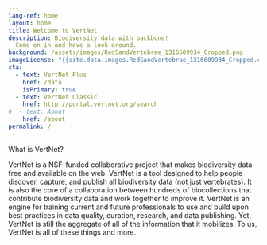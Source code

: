 ```yaml
---
lang-ref: home
layout: home
title: Welcome to VertNet
description: Biodiversity data with backbone!
  Come on in and have a look around.
background: /assets/images/RedSandVertebrae_1316689934_Cropped.png
imageLicense: "{{site.data.images.RedSandVertebrae_1316689934_Cropped.caption}}"
cta:
  - text: VertNet Plus
    href: /data
    isPrimary: true
  - text: VertNet Classic
    href: http://portal.vertnet.org/search
#  - text: About
    href: /about
permalink: /
---
```


What is VertNet?

VertNet is a NSF-funded collaborative project that makes biodiversity data free and available on the web. VertNet is a tool designed to help people discover, capture, and publish all biodiversity data (not just vertebrates). It is also the core of a collaboration between hundreds of biocollections that contribute biodiversity data and work together to improve it. VertNet is an engine for training current and future professionals to use and build upon best practices in data quality, curation, research, and data publishing. Yet, VertNet is still the aggregate of all of the information that it mobilizes. To us, VertNet is all of these things and more.

<!--- Edit `/home.md` to change the text.

Lorem markdownum spatium limes indefessus neque *at* orat aestuat, quicquam ne
flavusque omnibus, virginis socerque sparsos vidimus eundem. Sustinet **ramo
pontum ut** avus quamquam de trabes vestemque cruorem tremor.

Viscera mercibus isdem hebetarat undas! Iubet ora ire unum telis adicit, si
Telephus *valent*, instructo refers. Ille **est resque**, sic ruris erit ante
profana detegeret. Et cogor tractus arboribus prensurum praesens memorantur
neque inplet iussus temeraria merui **fas ecce** aethera dixit fieretque [plura
tollebat altius](http://virgineusque.net/est.html). -->


